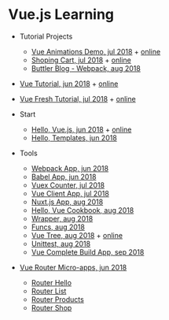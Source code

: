 # Vue.js Learning

+ Tutorial Projects
    - [Vue Animations Demo, jul 2018](fresh/anim1/) + [online](https://ripssr.github.io/vue_text_anim1/)
    - [Shoping Cart, jul 2018](fresh/shoping_cart/) + [online](https://ripssr.github.io/shoping_cart/)
    - [Buttler Blog - Webpack, aug 2018](cookbook/buttlerblogwebpack/)

+ [Vue Tutorial, jun 2018](vue_tutorial/) + [online](https://ripssr.github.io/vue_tutorial/)

+ [Vue Fresh Tutorial, jul 2018](fresh_vue_tutorial/) + [online](https://ripssr.github.io/fresh_vue/)

+ Start
    - [Hello, Vue.js, jun 2018](hello_apps/hello_vue/) + [online](https://ripssr.github.io/hello_vue/)
    - [Hello, Templates, jun 2018](hello_apps/templates/)
+ Tools
    - [Webpack App, jun 2018](hello_apps/webpack_hello/)
    - [Babel App, jun 2018](hello_apps/babelapp/)
    - [Vuex Counter, jul 2018](hello_apps/vuex_counter/)
    - [Vue Client App, jul 2018](hello_apps/vuecli_hello/)
    - [Nuxt.js App, aug 2018](hello_apps/nuxt_hello/)
    - [Hello, Vue Cookbook, aug 2018](cookbook/app1/)
    - [Wrapper, aug 2018](examples/wrapper)
    - [Funcs, aug 2018](examples/funcs)
    - [Vue Tree, aug 2018](examples/tree) + [online](https://ripssr.github.io/vue_tree/)
    - [Unittest, aug 2018](cookbook/unittest/)
    - [Vue Complete Build App, sep 2018](hello_apps/vuecomplete_hello/)

+ [Vue Router Micro-apps, jun 2018](hello_apps/routerapps/)
    - [Router Hello](hello_apps/routerapps/router_hello)
    - [Router List](hello_apps/routerapps/router_list)
    - [Router Products](hello_apps/routerapps/router_products)
    - [Router Shop](hello_apps/routerapps/router_shop)

